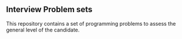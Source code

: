 ## Interview Problem sets

This repository contains a set of programming problems to assess the general level of the candidate.